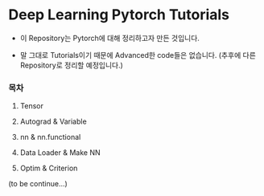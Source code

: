 # Deep Learning Pytorch Tutorials

* 이 Repository는 Pytorch에 대해 정리하고자 만든 것입니다.

* 말 그대로 Tutorials이기 때문에 Advanced한 code들은 없습니다. (추후에 다른 Repository로 정리할 예정입니다.)

### 목차

1. Tensor

2. Autograd & Variable

3. nn & nn.functional

4. Data Loader & Make NN

5. Optim & Criterion

(to be continue...)